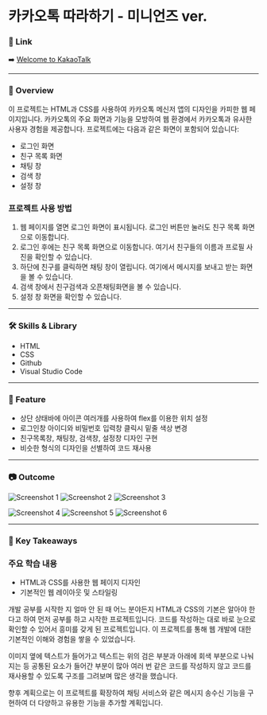 # 카카오톡 따라하기 - 미니언즈 ver.

### 🔗 Link

➡️  [Welcome to KakaoTalk](https://gowildyj.github.io/kakaotalk_design/)

---

### 📘 Overview


이 프로젝트는 HTML과 CSS를 사용하여 카카오톡 메신저 앱의 디자인을 카피한 웹 페이지입니다. 카카오톡의 주요 화면과 기능을 모방하여 웹 환경에서 카카오톡과 유사한 사용자 경험을 제공합니다. 프로젝트에는 다음과 같은 화면이 포함되어 있습니다:

- 로그인 화면
- 친구 목록 화면
- 채팅 창
- 검색 창
- 설정 창

### 프로젝트 사용 방법

1. 웹 페이지를 열면 로그인 화면이 표시됩니다. 로그인 버튼만 눌러도 친구 목록 화면으로 이동합니다.
2. 로그인 후에는 친구 목록 화면으로 이동합니다. 여기서 친구들의 이름과 프로필 사진을 확인할 수 있습니다.
3. 하단에 친구를 클릭하면 채팅 창이 열립니다. 여기에서 메시지를 보내고 받는 화면을 볼 수 있습니다.
4. 검색 창에서 친구검색과 오픈채팅화면을 볼 수 있습니다.
5. 설정 창 화면을 확인할 수 있습니다.

---
### 🛠️ Skills & Library


- HTML
- CSS
- Github
- Visual Studio Code

---
### 🚀 Feature


- 상단 상태바에 아이콘 여러개를 사용하여 flex를 이용한 위치 설정
- 로그인창 아이디와 비밀번호 입력창 클릭시 밑줄 색상 변경
- 친구목록창, 채팅창, 검색창, 설정창 디자인 구현
- 비슷한 형식의 디자인을 선별하여 코드 재사용

---
### 📷 Outcome


![Screenshot 1](https://river-chestnut-544.notion.site/image/https%3A%2F%2Fprod-files-secure.s3.us-west-2.amazonaws.com%2F71091ee2-273a-406b-a41b-24b2e15c6f80%2Fa5fc719f-8e09-4981-a6ef-4e8ec95fe5b6%2F%25E1%2584%2589%25E1%2585%25B3%25E1%2584%258F%25E1%2585%25B3%25E1%2584%2585%25E1%2585%25B5%25E1%2586%25AB%25E1%2584%2589%25E1%2585%25A3%25E1%2586%25BA_2023-09-28_%25E1%2584%258B%25E1%2585%25A9%25E1%2584%258C%25E1%2585%25A5%25E1%2586%25AB_2.35.24.png?table=block&id=6f0682c0-2be6-4b0b-b285-5650b46bad6f&spaceId=71091ee2-273a-406b-a41b-24b2e15c6f80&width=300&userId=&cache=v2) 
![Screenshot 2](https://river-chestnut-544.notion.site/image/https%3A%2F%2Fprod-files-secure.s3.us-west-2.amazonaws.com%2F71091ee2-273a-406b-a41b-24b2e15c6f80%2F0f5260f5-6a0f-4f56-a6a9-7a9b5f18e105%2F%25E1%2584%2589%25E1%2585%25B3%25E1%2584%258F%25E1%2585%25B3%25E1%2584%2585%25E1%2585%25B5%25E1%2586%25AB%25E1%2584%2589%25E1%2585%25A3%25E1%2586%25BA_2023-09-28_%25E1%2584%258B%25E1%2585%25A9%25E1%2584%258C%25E1%2585%25A5%25E1%2586%25AB_2.02.22.png?table=block&id=8acff4ec-a15a-46b5-bcad-cb17042c4288&spaceId=71091ee2-273a-406b-a41b-24b2e15c6f80&width=300&userId=&cache=v2)
![Screenshot 3](https://river-chestnut-544.notion.site/image/https%3A%2F%2Fprod-files-secure.s3.us-west-2.amazonaws.com%2F71091ee2-273a-406b-a41b-24b2e15c6f80%2Fdfb36a78-637b-42c5-8efc-082236e05a3a%2F%25E1%2584%2589%25E1%2585%25B3%25E1%2584%258F%25E1%2585%25B3%25E1%2584%2585%25E1%2585%25B5%25E1%2586%25AB%25E1%2584%2589%25E1%2585%25A3%25E1%2586%25BA_2023-09-28_%25E1%2584%258B%25E1%2585%25A9%25E1%2584%258C%25E1%2585%25A5%25E1%2586%25AB_2.01.56.png?table=block&id=38c35343-d3f7-4285-adb1-b618b190a755&spaceId=71091ee2-273a-406b-a41b-24b2e15c6f80&width=300&userId=&cache=v2) 

![Screenshot 4](https://river-chestnut-544.notion.site/image/https%3A%2F%2Fprod-files-secure.s3.us-west-2.amazonaws.com%2F71091ee2-273a-406b-a41b-24b2e15c6f80%2F1e8b11ef-3627-49a7-a295-f66b54f6a60b%2F%25E1%2584%2589%25E1%2585%25B3%25E1%2584%258F%25E1%2585%25B3%25E1%2584%2585%25E1%2585%25B5%25E1%2586%25AB%25E1%2584%2589%25E1%2585%25A3%25E1%2586%25BA_2023-09-28_%25E1%2584%258B%25E1%2585%25A9%25E1%2584%258C%25E1%2585%25A5%25E1%2586%25AB_2.02.35.png?table=block&id=0872a2aa-c6c5-42fc-8ddb-976c7cd141bd&spaceId=71091ee2-273a-406b-a41b-24b2e15c6f80&width=300&userId=&cache=v2)
![Screenshot 5](https://river-chestnut-544.notion.site/image/https%3A%2F%2Fprod-files-secure.s3.us-west-2.amazonaws.com%2F71091ee2-273a-406b-a41b-24b2e15c6f80%2F43e3ea00-c4cb-4551-ad21-8695878edaf7%2F%25E1%2584%2589%25E1%2585%25B3%25E1%2584%258F%25E1%2585%25B3%25E1%2584%2585%25E1%2585%25B5%25E1%2586%25AB%25E1%2584%2589%25E1%2585%25A3%25E1%2586%25BA_2023-09-28_%25E1%2584%258B%25E1%2585%25A9%25E1%2584%258C%25E1%2585%25A5%25E1%2586%25AB_2.02.40.png?table=block&id=28c6613e-4b32-40a7-8ebe-d20d89b157b1&spaceId=71091ee2-273a-406b-a41b-24b2e15c6f80&width=300&userId=&cache=v2) 
![Screenshot 6](https://river-chestnut-544.notion.site/image/https%3A%2F%2Fprod-files-secure.s3.us-west-2.amazonaws.com%2F71091ee2-273a-406b-a41b-24b2e15c6f80%2Fc08d0123-7ff8-487a-b04a-cb86c2c1b3b8%2F%25E1%2584%2589%25E1%2585%25B3%25E1%2584%258F%25E1%2585%25B3%25E1%2584%2585%25E1%2585%25B5%25E1%2586%25AB%25E1%2584%2589%25E1%2585%25A3%25E1%2586%25BA_2023-09-28_%25E1%2584%258B%25E1%2585%25A9%25E1%2584%258C%25E1%2585%25A5%25E1%2586%25AB_2.02.54.png?table=block&id=5d7272da-713d-4cdf-83f0-3eea7489bb41&spaceId=71091ee2-273a-406b-a41b-24b2e15c6f80&width=300&userId=&cache=v2)

---
### 🤔 Key Takeaways


### 주요 학습 내용

- HTML과 CSS를 사용한 웹 페이지 디자인
- 기본적인 웹 레이아웃 및 스타일링

개발 공부를 시작한 지 얼마 안 된 때 어느 분야든지 HTML과 CSS의 기본은 알아야 한다고 하여 먼저 공부를 하고 시작한 프로젝트입니다. 코드를 작성하는 대로 바로 눈으로 확인할 수 있어서 흥미를 갖게 된 프로젝트입니다. 이 프로젝트를 통해 웹 개발에 대한 기본적인 이해와 경험을 쌓을 수 있었습니다.

이미지 옆에 텍스트가 들어가고 텍스트는 위의 검은 부분과 아래에 회색 부분으로 나눠지는 등 공통된 요소가 들어간 부분이 많아 여러 번 같은 코드를 작성하지 않고 코드를 재사용할 수 있도록 구조를 그려보며 많은 생각을 했습니다.

향후 계획으로는 이 프로젝트를 확장하여 채팅 서비스와 같은 메시지 송수신 기능을 구현하여 더 다양하고 유용한 기능을 추가할 계획입니다.

